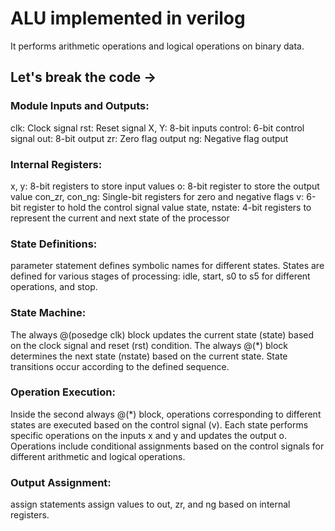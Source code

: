 # ALU implemented in verilog
  It performs arithmetic operations and logical operations on binary data.

  ## Let's break the code ->

  ### Module Inputs and Outputs:
  clk: Clock signal
  rst: Reset signal
  X, Y: 8-bit inputs
  control: 6-bit control signal
  out: 8-bit output
  zr: Zero flag output
  ng: Negative flag output

  ### Internal Registers:
  x, y: 8-bit registers to store input values
  o: 8-bit register to store the output value
  con_zr, con_ng: Single-bit registers for zero and negative flags
  v: 6-bit register to hold the control signal value
  state, nstate: 4-bit registers to represent the current and next state of the processor

  ### State Definitions:
  parameter statement defines symbolic names for different states.
 States are defined for various stages of processing: idle, start, s0 to s5 for different operations, and stop.

 ### State Machine:
 The always @(posedge clk) block updates the current state (state) based on the clock signal and reset (rst) condition.
 The always @(*) block determines the next state (nstate) based on the current state.
 State transitions occur according to the defined sequence.

 ### Operation Execution:
 Inside the second always @(*) block, operations corresponding to different states are executed based on the control signal (v).
 Each state performs specific operations on the inputs x and y and updates the output o.
 Operations include conditional assignments based on the control signals for different arithmetic and logical operations.

 ### Output Assignment:
 assign statements assign values to out, zr, and ng based on internal registers.
